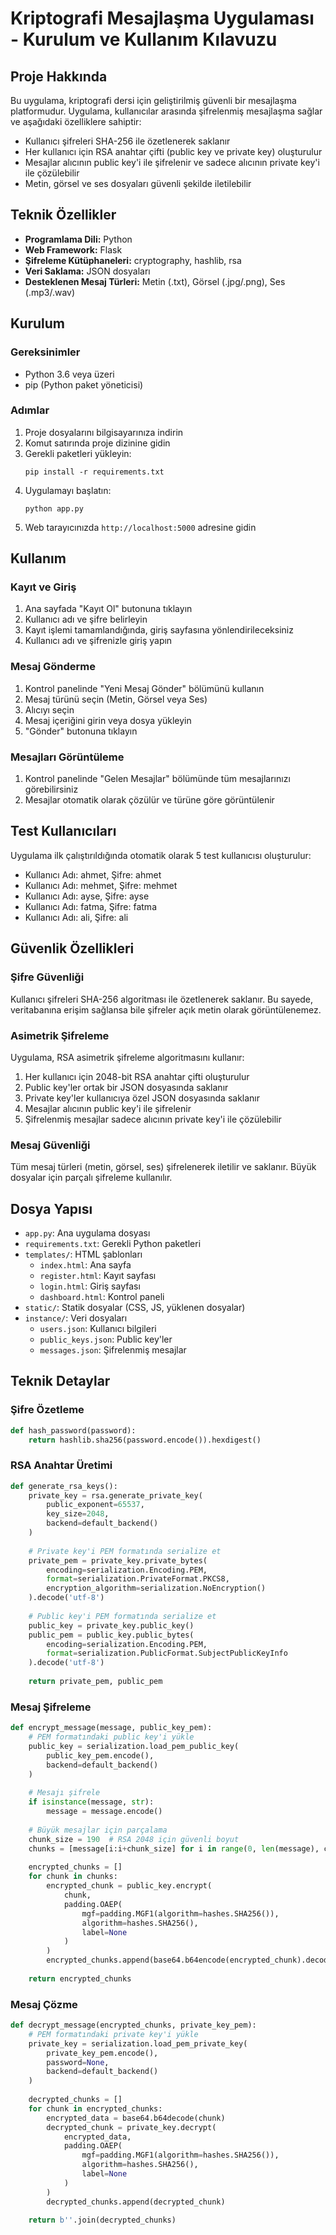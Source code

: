 # Kriptografi Mesajlaşma Uygulaması - Kurulum ve Kullanım Kılavuzu

## Proje Hakkında

Bu uygulama, kriptografi dersi için geliştirilmiş güvenli bir mesajlaşma platformudur. Uygulama, kullanıcılar arasında şifrelenmiş mesajlaşma sağlar ve aşağıdaki özelliklere sahiptir:

- Kullanıcı şifreleri SHA-256 ile özetlenerek saklanır
- Her kullanıcı için RSA anahtar çifti (public key ve private key) oluşturulur
- Mesajlar alıcının public key'i ile şifrelenir ve sadece alıcının private key'i ile çözülebilir
- Metin, görsel ve ses dosyaları güvenli şekilde iletilebilir

## Teknik Özellikler

- **Programlama Dili:** Python
- **Web Framework:** Flask
- **Şifreleme Kütüphaneleri:** cryptography, hashlib, rsa
- **Veri Saklama:** JSON dosyaları
- **Desteklenen Mesaj Türleri:** Metin (.txt), Görsel (.jpg/.png), Ses (.mp3/.wav)

## Kurulum

### Gereksinimler

- Python 3.6 veya üzeri
- pip (Python paket yöneticisi)

### Adımlar

1. Proje dosyalarını bilgisayarınıza indirin
2. Komut satırında proje dizinine gidin
3. Gerekli paketleri yükleyin:
   ```
   pip install -r requirements.txt
   ```
4. Uygulamayı başlatın:
   ```
   python app.py
   ```
5. Web tarayıcınızda `http://localhost:5000` adresine gidin

## Kullanım

### Kayıt ve Giriş

1. Ana sayfada "Kayıt Ol" butonuna tıklayın
2. Kullanıcı adı ve şifre belirleyin
3. Kayıt işlemi tamamlandığında, giriş sayfasına yönlendirileceksiniz
4. Kullanıcı adı ve şifrenizle giriş yapın

### Mesaj Gönderme

1. Kontrol panelinde "Yeni Mesaj Gönder" bölümünü kullanın
2. Mesaj türünü seçin (Metin, Görsel veya Ses)
3. Alıcıyı seçin
4. Mesaj içeriğini girin veya dosya yükleyin
5. "Gönder" butonuna tıklayın

### Mesajları Görüntüleme

1. Kontrol panelinde "Gelen Mesajlar" bölümünde tüm mesajlarınızı görebilirsiniz
2. Mesajlar otomatik olarak çözülür ve türüne göre görüntülenir

## Test Kullanıcıları

Uygulama ilk çalıştırıldığında otomatik olarak 5 test kullanıcısı oluşturulur:

- Kullanıcı Adı: ahmet, Şifre: ahmet
- Kullanıcı Adı: mehmet, Şifre: mehmet
- Kullanıcı Adı: ayse, Şifre: ayse
- Kullanıcı Adı: fatma, Şifre: fatma
- Kullanıcı Adı: ali, Şifre: ali

## Güvenlik Özellikleri

### Şifre Güvenliği

Kullanıcı şifreleri SHA-256 algoritması ile özetlenerek saklanır. Bu sayede, veritabanına erişim sağlansa bile şifreler açık metin olarak görüntülenemez.

### Asimetrik Şifreleme

Uygulama, RSA asimetrik şifreleme algoritmasını kullanır:

1. Her kullanıcı için 2048-bit RSA anahtar çifti oluşturulur
2. Public key'ler ortak bir JSON dosyasında saklanır
3. Private key'ler kullanıcıya özel JSON dosyasında saklanır
4. Mesajlar alıcının public key'i ile şifrelenir
5. Şifrelenmiş mesajlar sadece alıcının private key'i ile çözülebilir

### Mesaj Güvenliği

Tüm mesaj türleri (metin, görsel, ses) şifrelenerek iletilir ve saklanır. Büyük dosyalar için parçalı şifreleme kullanılır.

## Dosya Yapısı

- `app.py`: Ana uygulama dosyası
- `requirements.txt`: Gerekli Python paketleri
- `templates/`: HTML şablonları
  - `index.html`: Ana sayfa
  - `register.html`: Kayıt sayfası
  - `login.html`: Giriş sayfası
  - `dashboard.html`: Kontrol paneli
- `static/`: Statik dosyalar (CSS, JS, yüklenen dosyalar)
- `instance/`: Veri dosyaları
  - `users.json`: Kullanıcı bilgileri
  - `public_keys.json`: Public key'ler
  - `messages.json`: Şifrelenmiş mesajlar

## Teknik Detaylar

### Şifre Özetleme

```python
def hash_password(password):
    return hashlib.sha256(password.encode()).hexdigest()
```

### RSA Anahtar Üretimi

```python
def generate_rsa_keys():
    private_key = rsa.generate_private_key(
        public_exponent=65537,
        key_size=2048,
        backend=default_backend()
    )
    
    # Private key'i PEM formatında serialize et
    private_pem = private_key.private_bytes(
        encoding=serialization.Encoding.PEM,
        format=serialization.PrivateFormat.PKCS8,
        encryption_algorithm=serialization.NoEncryption()
    ).decode('utf-8')
    
    # Public key'i PEM formatında serialize et
    public_key = private_key.public_key()
    public_pem = public_key.public_bytes(
        encoding=serialization.Encoding.PEM,
        format=serialization.PublicFormat.SubjectPublicKeyInfo
    ).decode('utf-8')
    
    return private_pem, public_pem
```

### Mesaj Şifreleme

```python
def encrypt_message(message, public_key_pem):
    # PEM formatındaki public key'i yükle
    public_key = serialization.load_pem_public_key(
        public_key_pem.encode(),
        backend=default_backend()
    )
    
    # Mesajı şifrele
    if isinstance(message, str):
        message = message.encode()
    
    # Büyük mesajlar için parçalama
    chunk_size = 190  # RSA 2048 için güvenli boyut
    chunks = [message[i:i+chunk_size] for i in range(0, len(message), chunk_size)]
    
    encrypted_chunks = []
    for chunk in chunks:
        encrypted_chunk = public_key.encrypt(
            chunk,
            padding.OAEP(
                mgf=padding.MGF1(algorithm=hashes.SHA256()),
                algorithm=hashes.SHA256(),
                label=None
            )
        )
        encrypted_chunks.append(base64.b64encode(encrypted_chunk).decode('utf-8'))
    
    return encrypted_chunks
```

### Mesaj Çözme

```python
def decrypt_message(encrypted_chunks, private_key_pem):
    # PEM formatındaki private key'i yükle
    private_key = serialization.load_pem_private_key(
        private_key_pem.encode(),
        password=None,
        backend=default_backend()
    )
    
    decrypted_chunks = []
    for chunk in encrypted_chunks:
        encrypted_data = base64.b64decode(chunk)
        decrypted_chunk = private_key.decrypt(
            encrypted_data,
            padding.OAEP(
                mgf=padding.MGF1(algorithm=hashes.SHA256()),
                algorithm=hashes.SHA256(),
                label=None
            )
        )
        decrypted_chunks.append(decrypted_chunk)
    
    return b''.join(decrypted_chunks)
```
